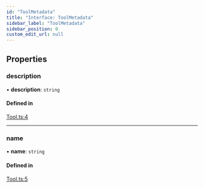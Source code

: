 ```yaml
---
id: "ToolMetadata"
title: "Interface: ToolMetadata"
sidebar_label: "ToolMetadata"
sidebar_position: 0
custom_edit_url: null
---
```


## Properties

### description

• **description**: `string`

#### Defined in

[Tool.ts:4](https://github.com/run-llama/LlamaIndexTS/blob/80d3fc9/packages/core/src/Tool.ts#L4)

___

### name

• **name**: `string`

#### Defined in

[Tool.ts:5](https://github.com/run-llama/LlamaIndexTS/blob/80d3fc9/packages/core/src/Tool.ts#L5)
